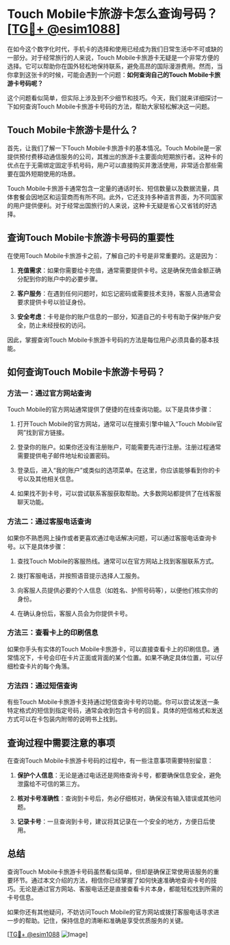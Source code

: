 # Touch Mobile卡旅游卡怎么查询号码？[[TG💪+ @esim1088](https://t.me/s/esim1088)]

在如今这个数字化时代，手机卡的选择和使用已经成为我们日常生活中不可或缺的一部分。对于经常旅行的人来说，Touch Mobile卡旅游卡无疑是一个非常方便的选择。它可以帮助你在国外轻松地保持联系，避免高昂的国际漫游费用。然而，当你拿到这张卡的时候，可能会遇到一个问题：**如何查询自己的Touch Mobile卡旅游卡号码呢？**

这个问题看似简单，但实际上涉及到不少细节和技巧。今天，我们就来详细探讨一下如何查询Touch Mobile卡旅游卡号码的方法，帮助大家轻松解决这一问题。

## Touch Mobile卡旅游卡是什么？

首先，让我们了解一下Touch Mobile卡旅游卡的基本情况。Touch Mobile是一家提供预付费移动通信服务的公司，其推出的旅游卡主要面向短期旅行者。这种卡的优点在于无需绑定固定手机号码，用户可以直接购买并激活使用，非常适合那些需要在国外短期使用的场景。

Touch Mobile卡旅游卡通常包含一定量的通话时长、短信数量以及数据流量，具体套餐会因地区和运营商而有所不同。此外，它还支持多种语言界面，为不同国家的用户提供便利。对于经常出国旅行的人来说，这种卡无疑是省心又省钱的好选择。

## 查询Touch Mobile卡旅游卡号码的重要性

在使用Touch Mobile卡旅游卡之前，了解自己的卡号是非常重要的。这是因为：

1. **充值需求**：如果你需要给卡充值，通常需要提供卡号。这是确保充值金额正确分配到你的账户中的必要步骤。
   
2. **客户服务**：在遇到任何问题时，如忘记密码或需要技术支持，客服人员通常会要求提供卡号以验证身份。

3. **安全考虑**：卡号是你的账户信息的一部分，知道自己的卡号有助于保护账户安全，防止未经授权的访问。

因此，掌握查询Touch Mobile卡旅游卡号码的方法是每位用户必须具备的基本技能。

## 如何查询Touch Mobile卡旅游卡号码？

### 方法一：通过官方网站查询

Touch Mobile的官方网站通常提供了便捷的在线查询功能。以下是具体步骤：

1. 打开Touch Mobile的官方网站，通常可以在搜索引擎中输入“Touch Mobile官网”找到官方链接。
   
2. 登录你的账户。如果你还没有注册账户，可能需要先进行注册。注册过程通常需要提供电子邮件地址和设置密码。

3. 登录后，进入“我的账户”或类似的选项菜单。在这里，你应该能够看到你的卡号以及其他相关信息。

4. 如果找不到卡号，可以尝试联系客服获取帮助。大多数网站都提供了在线客服聊天功能。

### 方法二：通过客服电话查询

如果你不熟悉网上操作或者更喜欢通过电话解决问题，可以通过客服电话查询卡号。以下是具体步骤：

1. 查找Touch Mobile的客服热线。通常可以在官方网站上找到客服联系方式。

2. 拨打客服电话，并按照语音提示选择人工服务。

3. 向客服人员提供必要的个人信息（如姓名、护照号码等），以便他们核实你的身份。

4. 在确认身份后，客服人员会为你提供卡号。

### 方法三：查看卡上的印刷信息

如果你手头有实体的Touch Mobile卡旅游卡，可以直接查看卡上的印刷信息。通常情况下，卡号会印在卡片正面或背面的某个位置。如果不确定具体位置，可以仔细检查卡片的每个角落。

### 方法四：通过短信查询

有些Touch Mobile卡旅游卡支持通过短信查询卡号的功能。你可以尝试发送一条特定格式的短信到指定号码，通常会收到包含卡号的回复。具体的短信格式和发送方式可以在卡包装内附带的说明书上找到。

## 查询过程中需要注意的事项

在查询Touch Mobile卡旅游卡号码的过程中，有一些注意事项需要特别留意：

1. **保护个人信息**：无论是通过电话还是网络查询卡号，都要确保信息安全，避免泄露给不可信的第三方。

2. **核对卡号准确性**：查询到卡号后，务必仔细核对，确保没有输入错误或其他问题。

3. **记录卡号**：一旦查询到卡号，建议将其记录在一个安全的地方，方便日后使用。

## 总结

查询Touch Mobile卡旅游卡号码虽然看似简单，但却是确保正常使用该服务的重要环节。通过本文介绍的方法，相信你已经掌握了如何快速准确地查询卡号的技巧。无论是通过官方网站、客服电话还是直接查看卡片本身，都能轻松找到所需的卡号信息。

如果你还有其他疑问，不妨访问Touch Mobile的官方网站或拨打客服电话寻求进一步的帮助。记住，保持信息的清晰和准确是享受优质服务的关键。

[[TG💪+ @esim1088](https://t.me/s/esim1088) ![Image](https://i.postimg.cc/4NQfJmqS/Snipaste-2025-05-13-00-14-12.png)]